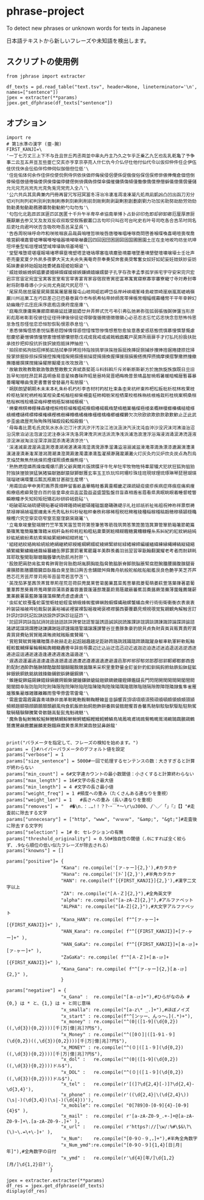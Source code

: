 # phrase-project

To detect new phrases or unknown words for texts in Japanese

日本語テキストから新しいフレーズや未知語を検出します。


## スクリプトの使用例
    from jphrase import extracter

    df_texts = pd.read_table("text.tsv", header=None, lineterminator='\n', names=["sentence"])
    jpex = extracter(**params)
    jpex.get_dfphrase(df_texts["sentence"])



## オプション

    import re
    # 第1水準の漢字 (亜-腕)
    FIRST_KANJI=\
    '一丁七万丈三上下不与丑且世丘丙丞両並中串丸丹主乃久之乍乎乏乗乙九乞也乱乳乾亀了予争事二云互五井亘亙些亜亡交亥亦亨享京亭亮人什仁仇今介仏仔仕他付仙代令以仮仰仲件任企伊伍伎伏伐休会伝伯伴伶伸伺似伽佃但位低'\
    '住佐佑体何余作佳併佼使侃例侍供依侠価侭侮侯侵侶便係促俄俊俗保信俣修俳俵俸俺倉個倍倒倖候借倣値倦倫倭倶倹偉偏停健偲側偵偶偽傍傑傘備催傭債傷傾僅働像僑僕僚僧僻儀億儒償優儲允元兄充兆兇先光克免兎児党兜入全八'\
    '公六共兵其具典兼内円冊再冒冗写冠冥冨冬冴冶冷凄准凋凌凍凝凡処凧凪凱凶凸凹出函刀刃分切刈刊刑列初判別利到制刷券刺刻剃則削前剖剛剣剤剥副剰割創劃劇劉力功加劣助努劫励労効劾勃勅勇勉動勘務勝募勢勤勧勲勺勾勿匁'\
    '匂包化北匙匝匠匡匪匹区医匿十千升午半卑卒卓協南単博卜占卦卯印危即却卵卸卿厄厘厚原厨厩厭厳去参又叉及友双反収叔取受叙叛叡叢口古句叩只叫召可台叱史右叶号司吃各合吉吊吋同名后吏吐向君吟吠否含吸吹吻吾呂呆呈呉'\
    '告呑周呪味呼命咋和咲咳咽哀品哉員哨哩哲唄唆唇唐唖唯唱唾啄商問啓善喉喋喚喜喝喧喪喫喬喰営嗣嘆嘉嘗嘘嘩嘱噂噌噛器噴噸噺嚇嚢囚四回因団困囲図固国圃圏園土圧在圭地坂均坊坐坑坤坦坪垂型垢垣埋城埜域埠埴執培基埼堀'\
    '堂堅堆堕堤堪堰報場堵堺塀塁塊塑塔塗塘塙塚塞塩填塵塾境墓増墜墨墳墾壁壇壊壌壕士壬壮声壱売壷変夏夕外夙多夜夢大天太夫央失夷奄奇奈奉奏契奔套奥奨奪奮女奴好如妃妄妊妓妖妙妥妨妬妹妻妾姉始姐姑姓委姥姦姪姫姶姻姿'\
    '威娃娘娠娩娯娼婁婆婚婦婿媒媛嫁嫉嫌嫡嬉嬢嬬嬰子孔字存孜孝孟季孤学孫宅宇守安宋完宍宏宕宗官宙定宛宜宝実客宣室宥宮宰害宴宵家容宿寂寄寅密富寒寓寛寝察寡寧審寮寵寸寺対寿封専射将尉尊尋導小少尖尚尤尭就尺尻尼尽'\
    '尾尿局居屈届屋屍屑展属屠屡層履屯山岐岡岨岩岬岱岳岸峠峡峨峯峰島峻崇崎崖崩嵐嵩嵯嶋嶺巌川州巡巣工左巧巨差己巳巴巷巻巽巾市布帆希帖帝帥師席帯帰帳常帽幅幌幕幡幣干平年幸幹幻幼幽幾庁広庄庇床序底庖店庚府度座庫'\
    '庭庵庶康庸廃廉廊廓廟廠延廷建廻廼廿弁弄弊式弐弓弔引弗弘弛弟弥弦弧弱張強弼弾彊当形彦彩彪彫彬彰影役彼往征径待律後徐徒従得御復循微徳徴徹徽心必忌忍志忘忙応忠快念忽怒怖怜思怠急性怨怪怯恋恐恒恕恢恥恨恩恭息恰'\
    '恵悉悌悔悟悠患悦悩悪悲悶悼情惇惑惚惜惟惣惨惰想惹愁愈愉意愚愛感慈態慌慎慕慢慣慧慨慮慰慶慾憂憎憐憤憧憩憲憶憾懇懐懲懸戊戎成我戒或戚戟戦戯戴戸戻房所扇扉手才打払托扮扱扶批承技抄把抑投抗折抜択披抱抵抹押抽担'\
    '拍拐拒拓拘拙招拝拠拡括拭拳拶拷拾持指按挑挙挟挨挫振挺挽挿捉捌捕捗捜捧捨据捲捷捺捻掃授掌排掘掛掠採探接控推掩措掬掲掴掻揃描提揖揚換握揮援揺損搬搭携搾摂摘摩摸摺撃撒撚撞撤撫播撮撰撲撹擁操擢擦擬擾支改攻放政'\
    '故敏救敗教敢散敦敬数整敵敷文斉斌斎斐斑斗料斜斡斤斥斧斬断斯新方於施旅旋族旗既日旦旧旨早旬旭旺昂昆昇昌明昏易昔星映春昧昨昭是昼時晃晋晒晦晩普景晴晶智暁暇暑暖暗暢暦暫暮暴曇曙曜曝曲曳更書曹曽曾替最月有朋服'\
    '朔朕朗望朝期木未末本札朱朴机朽杉李杏材村杓杖杜束条杢来杭杯東杵杷松板枇析枕林枚果枝枠枢枯架柁柄柊柏某柑染柔柘柚柱柳柴柵査柾柿栂栃栄栓栖栗校栢株栴核根格栽桁桂桃案桐桑桓桔桜桝桟桧桶梁梅梓梗梢梧梨梯械梱梶'\
    '梼棄棉棋棒棚棟森棲棺椀椅椋植椎椙椛検椴椿楊楓楕楚楠楢業楯楳極楼楽概榊榎榔榛構槌槍様槙槻槽樋樗標樟模権横樫樵樹樺樽橋橘機橡橿檀檎櫓櫛櫨欄欝欠次欣欧欲欺欽款歌歎歓止正此武歩歪歯歳歴死殆殉殊残殖殴段殺殻殿毅'\
    '母毎毒比毘毛氏民気水氷永氾汀汁求汎汐汗汚汝江池汰汲決汽沃沈沌沓沖沙没沢沫河沸油治沼沿況泉泊泌法泡波泣泥注泰泳洋洗洛洞津洩洪洲活派流浄浅浜浦浩浪浬浮浴海浸消涌涙涛涜涯液涼淀淋淑淘淡淫深淳淵混添清渇済渉渋'\
    '渓渚減渠渡渥渦温測港湊湖湘湛湧湯湾湿満溌源準溜溝溢溶溺滅滋滑滝滞滴漁漂漆漉漏演漕漠漢漣漫漬漸潅潔潜潟潤潮潰澄澗澱激濁濃濠濡濫濯瀕瀞瀦瀧瀬灘火灯灰灸灼災炉炊炎炭点為烈烏烹焔焚無焦然焼煉煎煙煤照煩煮煽熊熔'\
    '熟熱燃燈燐燕燥燦燭爆爪爵父爺爽爾片版牌牒牙牛牝牟牡牢牧物牲特牽犀犠犬犯状狂狐狗狙狛狩独狭狸狼狽猛猟猪猫献猶猷猿獄獅獣獲玄率玉王玖玩玲珂珊珍珠珪班現球理琉琢琳琴琵琶瑚瑛瑞瑠瑳璃環璽瓜瓢瓦瓶甑甘甚甜生産甥'\
    '用甫田由甲申男町画界畏畑畔留畜畝畠畢略畦番異畳畷畿疋疎疏疑疫疲疹疾病症痔痕痘痛痢痩痴療癌癒癖発登白百的皆皇皐皮皿盃盆盈益盗盛盟監盤目盲直相盾省眉看県真眠眺眼着睡督睦瞥瞬瞭瞳矛矢知矧矩短矯石砂研砕砥砦砧'\
    '砲破砺砿硝硫硬硯硲碁碇碍碑碓碕碗碧碩確磁磐磨磯礁礎示礼社祁祇祈祉祐祖祝神祢祥票祭祷禁禄禅禍禎福禦禰禽禾禿秀私秋科秒秘租秤秦秩称移稀程税稔稗稚稜種稲稼稽稿穀穂穆積穎穏穐穣穫穴究空穿突窃窄窒窓窟窪窮窯窺竃'\
    '立竜章竣童竪端競竹竺竿笈笑笛笠笥符第笹筆筈等筋筏筑筒答策箆箇箔箕算管箪箭箱箸節範篇築篠篤篭簡簸簾簿籍米籾粁粂粉粋粍粒粕粗粘粛粟粥粧精糊糎糖糞糟糠糧糸系糾紀約紅紋納紐純紗紘紙級紛素紡索紫紬累細紳紹紺終絃'\
    '組経結絞絡絢給統絵絶絹継続綜綬維綱網綴綻綾綿緊緋総緑緒線締編緩緬緯練縁縄縛縞縦縫縮績繁繊繋繍織繕繭繰纂纏缶罪罫置罰署罵罷羅羊美群羨義羽翁翌習翠翫翰翻翼耀老考者而耐耕耗耳耶耽聖聞聡聯聴職聾肇肉肋肌肖肘肝'\
    '股肢肥肩肪肯肱育肴肺胃胆背胎胞胡胤胴胸能脂脅脆脇脈脊脚脱脳脹腎腐腔腕腫腰腸腹腺腿膏膚膜膝膨膳膿臆臓臣臥臨自臭至致臼興舌舎舗舘舛舜舞舟航般舵舶舷船艇艦艮良色艶芋芙芝芥芦芭芯花芳芸芹芽苅苑苓苔苗苛若苦苧苫'\
    '英茂茄茅茎茜茨茶茸草荊荏荒荘荷荻莞莫莱菅菊菌菓菖菜菟菩華菰菱萄萌萎萩萱落葉葎著葛葡董葦葬葱葵葺蒋蒐蒔蒙蒜蒲蒸蒼蓄蓉蓋蓑蓬蓮蔀蔑蔓蔚蔦蔭蔵蔽蕃蕉蕊蕎蕗蕨蕩蕪薄薗薙薦薩薪薫薬薮薯藁藍藤藩藷藻蘇蘭虎虐虚虜虞'\
    '虫虹虻蚊蚕蚤蛇蛋蛍蛎蛙蛤蛭蛮蛸蛾蜂蜘蜜蝉蝋蝕蝦蝶蝿融螺蟹蟻血衆行術街衛衝衡衣表衰衷衿袈袋袖被袴袷裁裂装裏裕補裟裡裳裸製裾複褐褒襖襟襲西要覆覇見規視覗覚覧親観角解触言訂計訊討訓託記訟訣訪設許訳訴診註証詐'\
    '詑詔評詞詠詣試詩詫詮詰話該詳誇誉誌認誓誕誘語誠誤説読誰課誹誼調談請諌諏諒論諜諦諭諮諸諺諾謀謁謂謄謎謙講謝謡謬謹識譜警議譲護讃讐谷豆豊豚象豪豹貌貝貞負財貢貧貨販貫責貯貰貴買貸費貼貿賀賂賃賄資賊賎賑賓賛賜'\
    '賞賠賢賦質賭購贈贋赤赦赫走赴起超越趣趨足距跡跨路跳践踊踏蹄蹟蹴躍身躯車軌軍軒軟転軸軽較載輔輝輩輪輯輸輿轄轍轟轡辛辞辰辱農辺辻込辿迂迄迅迎近返迦迩迫迭述迷追退送逃逆透逐逓途逗這通逝速造逢連逮週進逸逼遁遂'\
    '遅遇遊運遍過道達違遜遠遡遣遥適遭遮遵遷選遺遼避還邑那邦邪邸郁郊郎郡部郭郵郷都鄭酉酋酌配酎酒酔酢酪酬酵酷酸醇醍醐醒醗醜醤醸釆采釈里重野量金釘釜針釣釦釧鈍鈎鈴鈷鉄鉛鉢鉦鉱鉾銀銃銅銑銘銚銭鋒鋤鋪鋭鋲鋳鋸鋼錆'\
    '錐錘錠錦錨錫錬錯録鍋鍍鍔鍛鍬鍵鍾鎌鎖鎗鎚鎧鎮鏑鏡鐘鐙鐸鑑鑓長門閃閉開閏閑間関閣閤閥閲闇闘阜阪防阻阿陀附降限陛院陣除陥陪陰陳陵陶陸険陽隅隆隈隊階随隔隙際障隠隣隷隻隼雀雁雄雅集雇雌雑雛離難雨雪雫雰雲零雷電'\
    '需震霊霜霞霧露青靖静非面革靭靴鞄鞍鞘鞠鞭韓韮音韻響頁頂頃項順須預頑頒頓頗領頚頬頭頴頻頼題額顎顔顕願顛類顧風飛食飢飯飲飴飼飽飾餅養餌餐餓館饗首香馨馬馳馴駁駄駅駆駈駐駒駕駿騎騒験騨騰驚骨骸髄高髪髭鬼魁魂魅'\
    '魔魚魯鮎鮒鮪鮫鮭鮮鯉鯖鯛鯨鯵鰍鰐鰭鰯鰹鰻鱈鱒鱗鳥鳩鳳鳴鳶鴇鴎鴛鴨鴫鴬鴻鵜鵠鵡鵬鶏鶴鷲鷹鷺鹸鹿麓麗麟麦麹麺麻麿黄黍黒黙黛鼎鼓鼠鼻齢龍'
            

    print("パラメータを指定して、フレーズの検知を始めます。")
    params = {}#ハイパーパラメータのデフォルト値を設定
    params["verbose"] = 1
    params["size_sentence"] = 5000#一回で処理するセンテンスの数：大きすぎると計算が終わらない
    params["min_count"] = 6#文字連カウントの最小数閾値：小さくすると計算終わらない
    params["max_length"] = 16#文字の長さ最大値
    params["min_length"] = 4 #文字の長さ最小値
    params["weight_freq"] = 1 #頻度への重み（たくさんある連なりを重視）
    params["weight_len"] = 1   #長さへの重み（長い連なりを重視）
    params["removes"] = "⠀ #�\n.：.…!！？?･ｰ￣*～\r\u3000、/＼／「」『』【】"#走査前に除去する文字
    params["unnecesary"] = ["http", "www", "ｗｗｗ", "&amp;", "&gt;"]#走査後に除去する文字列
    params["selection"] = 1# 0: セレクションの有無
    params["threshold_originality"] = 0.50#独自性の閾値（.0にすれば全く絞らず、.9なら順位の低い似たフレーズが除去される）
    params["knowns"] = []

    params["positive"]= {
                        "Kana": re.compile('[ァ-ヶー]{2,}'),#カタカナ
                        "Hana": re.compile('[ｦ-ﾟ]{2,}'),#半角カタカナ
                        "HAN": re.compile(f'[{FIRST_KANJI}]{2,}'),#漢字二文字以上
                        "ZA": re.compile("[Ａ-Ｚ]{2,}"),#全角英文字
                        "alpha": re.compile("[a-zA-Z]{2,}"),#アルファベット
                        "ALPHA": re.compile("[A-Z]{2,}"),#大文字アルファベット
                        "Kana_HAN": re.compile( f"^[ァ-ヶー]+[{FIRST_KANJI}]+" ),
                        "HAN_Kana": re.compile( f"^[{FIRST_KANJI}]+[ァ-ヶー]+" ),
                        "HAN_GaKa": re.compile( f"^[{FIRST_KANJI}]+[ぁ-ゖ]+[ァ-ヶー]+" ),
                        "ZaGaKa": re.compile( f"^[Ａ-Ｚ]+[ぁ-ゖ]+[{FIRST_KANJI}]+" ),
                        "Kana_Gana": re.compile( f"^[ァ-ヶー]{2,}[ぁ-ゖ]{2,}" ),
                        }

    params["negative"] = {
                        "x_Gana" :  re.compile("[ぁ-ゖ]+"),#ひらがなのみ #{0,} は * と、{1,} は + と同じ意味
                        "x_smalla": re.compile("[a-z\* _.]+"),#ほぼノイズ
                        "x_start" : re.compile(f"^[ンッー、んっ～。](.*)+"),
                        "x_money" : re.compile("^(0|([1-9](\d{0,2})((,\d{3}){0,2})))[千|万|億|兆]?円$"),
                        "x_Money" : re.compile("^([0０]|([1-9１-９](\d{0,2})((,\d{3}){0,2})))[千|万|億|兆]?円$"),
                        "x_MONEY" : re.compile("^(０|([１-９](\d{0,2})((,\d{3}){0,2})))[千|万|億|兆]?円$"),
                        "x_dol" :   re.compile("^(0|([1-9](\d{0,2})((,\d{3}){0,2})))ドル$"),
                        "x_DOL" :   re.compile("^(０|([１-９](\d{0,2})((,\d{3}){0,2})))ドル$"),
                        "x_tel" :   re.compile(r'[(]?\d{2,4}[-)]?\d{2,4}-\d{3,4}'),
                        "x_phone" : re.compile(r'((\d{2,4}|\(\d{2,4}\))(\s|-)(\d{3,4})(\s|-)(\d{4}))'),
                        "x_mobile": re.compile( "0[789]0-[0-9]{4}-[0-9]{4}$" ),
                        "x_mail" :  re.compile( r'[a-zA-Z0-9_.+-]+@[a-zA-Z0-9-]+\.[a-zA-Z0-9-.]+' ),
                        "x_url" :   re.compile( r'https?://[\w/:%#\$&\?\(\)~\.=\+\-]+' ),
                        "x_Num":    re.compile("[0-9０-９,，]+"),#半角全角数字
                        "x_Num_ymd":re.compile("[0-9０-９]{1,4}[日|月|年]"),#全角数字の日付
                        "x_ymd" :   re.compile(r'\d{4}[年/]\d{1,2}[月/]\d{1,2}日?'),
                    }

    jpex = extracter.extracter(**params)
    df_res = jpex.get_dfphrase(df_texts)
    display(df_res)

